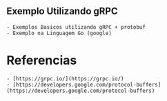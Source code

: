 

## Exemplo Utilizando gRPC 
    - Exemplos Basicos utilizando gRPC + protobuf 
    - Exemplo na Linguagem Go (google)


# Referencias 

    - [https://grpc.io/](https://grpc.io/)
    - [https://developers.google.com/protocol-buffers](https://developers.google.com/protocol-buffers)

